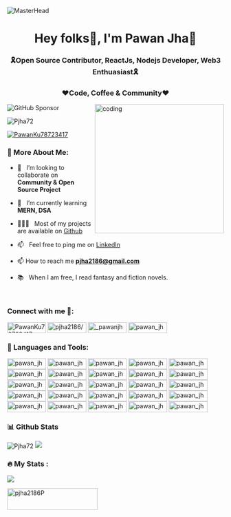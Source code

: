 ![MasterHead](https://user-images.githubusercontent.com/88606641/209963625-914f2b70-812c-4adb-b544-b3fb40c43e39.png)
<h1 align="center">Hey folks🙌, I'm Pawan Jha💫</h1>
<h3 align="center">🎗Open Source Contributor, ReactJs, Nodejs Developer, Web3 Enthuasiast🎗</h3>
<h3 align="center">❤Code, Coffee & Community❤️</h3>
<img align="right" alt="coding" width="300" src="https://user-images.githubusercontent.com/88606641/210141549-43c27f0e-e4b1-4708-a974-52fde3cc8a1c.gif">

![GitHub Sponsor](https://img.shields.io/github/sponsors/Pjha72?label=Sponsor&logo=GitHub)
<p align="left"> <img src="https://komarev.com/ghpvc/?username=pjha2002&style=flat-square&color=blue" alt="Pjha72" /> </p>

<p align="left"> <a href="https://twitter.com/PawanKu78723417" target="blank"><img src="https://img.shields.io/twitter/follow/PawanKu78723417?logo=twitter&style=for-the-badge" alt="PawanKu78723417" /></a> 
</p> 
<!-- <img src="https://user-images.githubusercontent.com/88606641/209963625-914f2b70-812c-4adb-b544-b3fb40c43e39.png" width="1000px" height="260px" /> -->

<!-- <img align="right" alt="GIF" src="https://raw.githubusercontent.com/rahul-jha98/rahul-jha98/main/techstack.gif" width="360px"/> -->
  
### 🧐 More About Me:

- 🤝 &nbsp; I’m looking to collaborate on **Community & Open Source Project**

- 🌱 &nbsp; I’m currently learning **MERN, DSA** 

- 👨🏻‍💻 &nbsp; Most of my projects are available on [Github](https://github.com/pjha2002?tab=repositories)

- 📫 &nbsp; Feel free to ping me on [LinkedIn](https://www.linkedin.com/in/pjha2186/)

- 📫 How to reach me **pjha2186@gmail.com**

- 📚 &nbsp; When I am free, I read fantasy and fiction novels.

<br>
<h3 align="left">Connect with me 🤩:</h3>
<p align="left">
<a href="https://twitter.com/PawanKu78723417" target="blank"><img align="center" src="https://img.shields.io/badge/Twitter-1DA1F2?style=for-the-badge&logo=twitter&logoColor=white" alt="PawanKu78723417" height="25" width="90" /></a>
  <a href="https://www.linkedin.com/in/pjha2186/" target="blank"><img align="center" src="https://img.shields.io/badge/LinkedIn-0077B5?style=for-the-badge&logo=linkedin&logoColor=white" alt="pjha2186/" height="25" width="90" /></a>
  <a href="https://www.instagram.com/_pawanjha/" target="blank"><img align="center" src="https://img.shields.io/badge/Instagram-E4405F?style=for-the-badge&logo=instagram&logoColor=white" alt="_pawanjha" height="25" width="90" /></a>
  <a href="https://linktr.ee/pawan_jha" target="blank"><img align="center" src="https://img.shields.io/badge/linktree-39E09B?style=for-the-badge&logo=linktree&logoColor=white" alt="pawan_jha" height="25" width="90" /></a>


</p>

### 🔨 Languages and Tools:
<a href="https://linktr.ee/pawan_jha" target="blank"><img align="center" src="https://img.shields.io/badge/HTML5-E34F26?style=for-the-badge&logo=html5&logoColor=white" alt="pawan_jha" height="25" width="90" /></a>
<a href="https://linktr.ee/pawan_jha" target="blank"><img align="center" src="https://img.shields.io/badge/CSS3-1572B6?style=for-the-badge&logo=css3&logoColor=white" alt="pawan_jha" height="25" width="90" /></a>
<a href="https://linktr.ee/pawan_jha" target="blank"><img align="center" src="https://img.shields.io/badge/JavaScript-323330?style=for-the-badge&logo=javascript&logoColor=F7DF1E" alt="pawan_jha" height="25" width="90" /></a>
<a href="https://linktr.ee/pawan_jha" target="blank"><img align="center" src="https://img.shields.io/badge/React-20232A?style=for-the-badge&logo=react&logoColor=61DAFB" alt="pawan_jha" height="25" width="90" /></a>
<a href="https://linktr.ee/pawan_jha" target="blank"><img align="center" src="https://img.shields.io/badge/Node.js-43853D?style=for-the-badge&logo=node.js&logoColor=white" alt="pawan_jha" height="25" width="90" /></a>
<a href="https://linktr.ee/pawan_jha" target="blank"><img align="center" src="https://img.shields.io/badge/PHP-777BB4?style=for-the-badge&logo=php&logoColor=white" alt="pawan_jha" height="25" width="90" /></a>
<a href="https://linktr.ee/pawan_jha" target="blank"><img align="center" src="https://img.shields.io/badge/Express.js-404D59?style=for-the-badge" alt="pawan_jha" height="25" width="90" /></a>
<a href="https://linktr.ee/pawan_jha" target="blank"><img align="center" src="https://img.shields.io/badge/MySQL-00000F?style=for-the-badge&logo=mysql&logoColor=white" alt="pawan_jha" height="25" width="90" /></a>
<a href="https://linktr.ee/pawan_jha" target="blank"><img align="center" src="https://img.shields.io/badge/MongoDB-4EA94B?style=for-the-badge&logo=mongodb&logoColor=white" alt="pawan_jha" height="25" width="90" /></a>
<a href="https://linktr.ee/pawan_jha" target="blank"><img align="center" src="https://img.shields.io/badge/PostgreSQL-316192?style=for-the-badge&logo=postgresql&logoColor=white" alt="pawan_jha" height="25" width="90" /></a>
<a href="https://linktr.ee/pawan_jha" target="blank"><img align="center" src="https://img.shields.io/badge/C%2B%2B-00599C?style=for-the-badge&logo=c%2B%2B&logoColor=white" alt="pawan_jha" height="25" width="90" /></a>
<a href="https://linktr.ee/pawan_jha" target="blank"><img align="center" src="https://img.shields.io/badge/Tailwind_CSS-38B2AC?style=for-the-badge&logo=tailwind-css&logoColor=white" alt="pawan_jha" height="25" width="90" /></a>
<a href="https://linktr.ee/pawan_jha" target="blank"><img align="center" src="https://img.shields.io/badge/Bootstrap-563D7C?style=for-the-badge&logo=bootstrap&logoColor=white" alt="pawan_jha" height="25" width="90" /></a>
<a href="https://linktr.ee/pawan_jha" target="blank"><img align="center" src="https://img.shields.io/badge/Material--UI-0081CB?style=for-the-badge&logo=material-ui&logoColor=white" alt="pawan_jha" height="25" width="90" /></a>
<a href="https://linktr.ee/pawan_jha" target="blank"><img align="center" src="https://img.shields.io/badge/Redux-593D88?style=for-the-badge&logo=redux&logoColor=white" alt="pawan_jha" height="25" width="90" /></a>
<a href="https://linktr.ee/pawan_jha" target="blank"><img align="center" src="https://img.shields.io/badge/React_Router-CA4245?style=for-the-badge&logo=react-router&logoColor=white" alt="pawan_jha" height="25" width="90" /></a>
<a href="https://linktr.ee/pawan_jha" target="blank"><img align="center" src="https://img.shields.io/badge/jQuery-0769AD?style=for-the-badge&logo=jquery&logoColor=white" alt="pawan_jha" height="25" width="90" /></a>
<a href="https://linktr.ee/pawan_jha" target="blank"><img align="center" src="https://img.shields.io/badge/Netlify-00C7B7?style=for-the-badge&logo=netlify&logoColor=white" alt="pawan_jha" height="25" width="90" /></a>
<a href="https://linktr.ee/pawan_jha" target="blank"><img align="center" src="https://img.shields.io/badge/Heroku-430098?style=for-the-badge&logo=heroku&logoColor=white" alt="pawan_jha" height="25" width="90" /></a>
<a href="https://linktr.ee/pawan_jha" target="blank"><img align="center" src="https://img.shields.io/badge/Amazon_AWS-232F3E?style=for-the-badge&logo=amazon-aws&logoColor=white" alt="pawan_jha" height="25" width="90" /></a>
<a href="https://linktr.ee/pawan_jha" target="blank"><img align="center" src="https://img.shields.io/badge/Python-14354C?style=for-the-badge&logo=python&logoColor=white" alt="pawan_jha" height="25" width="90" /></a>
<a href="https://linktr.ee/pawan_jha" target="blank"><img align="center" src="https://img.shields.io/badge/GitHub-100000?style=for-the-badge&logo=github&logoColor=white" alt="pawan_jha" height="25" width="90" /></a>
<a href="https://linktr.ee/pawan_jha" target="blank"><img align="center" src="https://img.shields.io/badge/Linux-FCC624?style=for-the-badge&logo=linux&logoColor=black" alt="pawan_jha" height="25" width="90" /></a>
<a href="https://linktr.ee/pawan_jha" target="blank"><img align="center" src="https://img.shields.io/badge/Medium-12100E?style=for-the-badge&logo=medium&logoColor=white" alt="pawan_jha" height="25" width="90" /></a>
<a href="https://linktr.ee/pawan_jha" target="blank"><img align="center" src="https://img.shields.io/badge/Wordpress-21759B?style=for-the-badge&logo=wordpress&logoColor=white" alt="pawan_jha" height="25" width="90" /></a>
<!-- | Frontend | Backend | FrameWork | UI/UX | Hosting | Language
| :--- | ---: | :---- | ---: | :---- | ----:
| HTML | SQL | Bootstrape | Figma | Github | C++
| CSS | PHP | Tailwind | Canva | Netlify | Python(Basic)
| JS | Strapi | _ | _ | _ | Java(Basic)
<br> -->

### 📊 Github Stats
<img align="center" src="https://github-readme-stats.vercel.app/api/top-langs?username=Pjha72&theme=radical&show_icons=true&locale=en&layout=compact&exclude_repo=Machine-Learning-Roadmap,Laptop-buddy,MovieWanderer,Recursion3.0-FashionBuddy,ML-Geeks" alt="Pjha72" />
<img src="https://github-readme-stats.vercel.app/api?username=Pjha72&show_icons=true&theme=radical"/>

### :fire: My Stats :
<img src="http://github-readme-streak-stats.herokuapp.com?user=Pjha72&theme=dark&background=000000)](https://git.io/streak-stats" />

<p><a href="https://www.buymeacoffee.com/pjha2186P"> <img align="left" src="https://cdn.buymeacoffee.com/buttons/v2/default-yellow.png" height="50" width="210" alt="pjha2186P" /></a></p>

